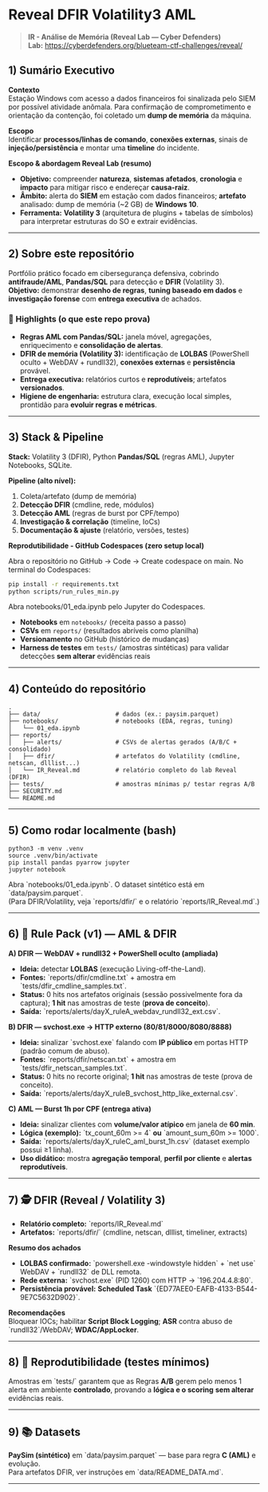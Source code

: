 # Reveal DFIR Volatility3 AML

> **IR - Análise de Memória (Reveal Lab — Cyber Defenders)**  
> **Lab:** https://cyberdefenders.org/blueteam-ctf-challenges/reveal/

## 1) Sumário Executivo

**Contexto**  
Estação Windows com acesso a dados financeiros foi sinalizada pelo SIEM por possível atividade anômala. Para confirmação de comprometimento e orientação da contenção, foi coletado um **dump de memória** da máquina.

**Escopo**  
Identificar **processos/linhas de comando**, **conexões externas**, sinais de **injeção/persistência** e montar uma **timeline** do incidente.

**Escopo & abordagem Reveal Lab (resumo)**  
- **Objetivo:** compreender **natureza**, **sistemas afetados**, **cronologia** e **impacto** para mitigar risco e endereçar **causa-raiz**.  
- **Âmbito:** alerta do **SIEM** em estação com dados financeiros; **artefato** analisado: dump de memória (~2 GB) de **Windows 10**.  
- **Ferramenta:** **Volatility 3** (arquitetura de plugins + tabelas de símbolos) para interpretar estruturas do SO e extrair evidências.

---

## 2) Sobre este repositório

Portfólio prático focado em cibersegurança defensiva, cobrindo **antifraude/AML**, **Pandas/SQL** para detecção e **DFIR** (Volatility 3).  
**Objetivo:** demonstrar **desenho de regras**, **tuning baseado em dados** e **investigação forense** com **entrega executiva** de achados.

### 🔎 Highlights (o que este repo prova)
- **Regras AML com Pandas/SQL:** janela móvel, agregações, enriquecimento e **consolidação de alertas**.  
- **DFIR de memória (Volatility 3):** identificação de **LOLBAS** (PowerShell oculto + WebDAV + rundll32), **conexões externas** e **persistência** provável.  
- **Entrega executiva:** relatórios curtos e **reprodutíveis**; artefatos **versionados**.  
- **Higiene de engenharia:** estrutura clara, execução local simples, prontidão para **evoluir regras e métricas**.

---

## 3) Stack & Pipeline

**Stack:** Volatility 3 (DFIR), Python **Pandas/SQL** (regras AML), Jupyter Notebooks, SQLite.  

**Pipeline (alto nível):**
1. Coleta/artefato (dump de memória)  
2. **Detecção DFIR** (cmdline, rede, módulos)  
3. **Detecção AML** (regras de burst por CPF/tempo)  
4. **Investigação & correlação** (timeline, IoCs)  
5. **Documentação & ajuste** (relatório, versões, testes)

**Reprodutibilidade - GitHub Codespaces (zero setup local)**

Abra o repositório no GitHub → Code → Create codespace on main.
No terminal do Codespaces:

```bash
pip install -r requirements.txt
python scripts/run_rules_min.py
```

Abra notebooks/01_eda.ipynb pelo Jupyter do Codespaces.
- **Notebooks** em `notebooks/` (receita passo a passo)  
- **CSVs** em `reports/` (resultados abríveis como planilha)  
- **Versionamento** no GitHub (histórico de mudanças)  
- **Harness de testes** em `tests/` (amostras sintéticas) para validar detecções **sem alterar** evidências reais

---

## 4) Conteúdo do repositório

```
.
├── data/                     # dados (ex.: paysim.parquet)
├── notebooks/                # notebooks (EDA, regras, tuning)
│   └── 01_eda.ipynb
├── reports/
│   ├── alerts/               # CSVs de alertas gerados (A/B/C + consolidado)
│   ├── dfir/                 # artefatos do Volatility (cmdline, netscan, dlllist...)
│   └── IR_Reveal.md          # relatório completo do lab Reveal (DFIR)
├── tests/                    # amostras mínimas p/ testar regras A/B
├── SECURITY.md
└── README.md
```

---

## 5) Como rodar localmente (bash)

```
python3 -m venv .venv
source .venv/bin/activate
pip install pandas pyarrow jupyter
jupyter notebook
```

Abra \`notebooks/01_eda.ipynb\`. O dataset sintético está em \`data/paysim.parquet\`.  
(Para DFIR/Volatility, veja \`reports/dfir/\` e o relatório \`reports/IR_Reveal.md\`.)

---

## 6) 🧠 Rule Pack (v1) — AML & DFIR

**A) DFIR — WebDAV + rundll32 + PowerShell oculto (ampliada)**  
- **Ideia:** detectar **LOLBAS** (execução Living-off-the-Land).  
- **Fontes:** \`reports/dfir/cmdline.txt\` + amostra em \`tests/dfir_cmdline_samples.txt\`.  
- **Status:** 0 hits nos artefatos originais (sessão possivelmente fora da captura); **1 hit** nas amostras de teste (**prova de conceito**).  
- **Saída:** \`reports/alerts/dayX_ruleA_webdav_rundll32_ext.csv\`.

**B) DFIR — svchost.exe → HTTP externo (80/81/8000/8080/8888)**  
- **Ideia:** sinalizar \`svchost.exe\` falando com **IP público** em portas HTTP (padrão comum de abuso).  
- **Fontes:** \`reports/dfir/netscan.txt\` + amostra em \`tests/dfir_netscan_samples.txt\`.  
- **Status:** 0 hits no recorte original; **1 hit** nas amostras de teste (prova de conceito).  
- **Saída:** \`reports/alerts/dayX_ruleB_svchost_http_like_external.csv\`.

**C) AML — Burst 1h por CPF (entrega ativa)**  
- **Ideia:** sinalizar clientes com **volume/valor atípico** em janela de **60 min**.  
- **Lógica (exemplo):** \`tx_count_60m >= 4\` **ou** \`amount_sum_60m >= 1000\`.  
- **Saída:** \`reports/alerts/dayX_ruleC_aml_burst_1h.csv\` (dataset exemplo possui ≥1 linha).  
- **Uso didático:** mostra **agregação temporal**, **perfil por cliente** e **alertas reprodutíveis**.

---

## 7) 🕵️ DFIR (Reveal / Volatility 3)

- **Relatório completo:** \`reports/IR_Reveal.md\`  
- **Artefatos:** \`reports/dfir/\` (cmdline, netscan, dlllist, timeliner, extracts)

**Resumo dos achados**
- **LOLBAS confirmado:** \`powershell.exe -windowstyle hidden\` + \`net use\` WebDAV + \`rundll32\` de DLL remota.  
- **Rede externa:** \`svchost.exe\` (PID 1260) com HTTP → \`196.204.4.8:80\`.  
- **Persistência provável:** **Scheduled Task** \`{ED77AEE0-EAFB-4133-B544-9E7C5632D902}\`.  

**Recomendações**  
Bloquear IOCs; habilitar **Script Block Logging**; **ASR** contra abuso de \`rundll32\`/WebDAV; **WDAC/AppLocker**.

---

## 8) 🧪 Reprodutibilidade (testes mínimos)

Amostras em \`tests/\` garantem que as Regras **A/B** gerem pelo menos 1 alerta em ambiente **controlado**, provando a **lógica e o scoring** **sem alterar** evidências reais.

---

## 9) 📚 Datasets

**PaySim (sintético)** em \`data/paysim.parquet\` — base para regra **C (AML)** e evolução.  
Para artefatos DFIR, ver instruções em \`data/README_DATA.md\`.

---
